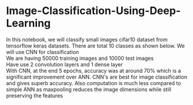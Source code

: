 # Image-Classification-Using-Deep-Learning
In this notebook, we will classify small images cifar10 dataset from tensorflow keras datasets. 
There are total 10 classes as shown below. We will use CNN for classification<br>
We are having 50000 training images and 10000 test images<br>
Have use 2 convolution layers and 1 dense layer<br>
With CNN, at the end 5 epochs, accuracy was at around 70% which is a significant improvement over ANN. 
CNN's are best for image classification and gives superb accuracy. 
Also computation is much less compared to simple ANN as maxpooling reduces the image dimensions while still preserving the features
